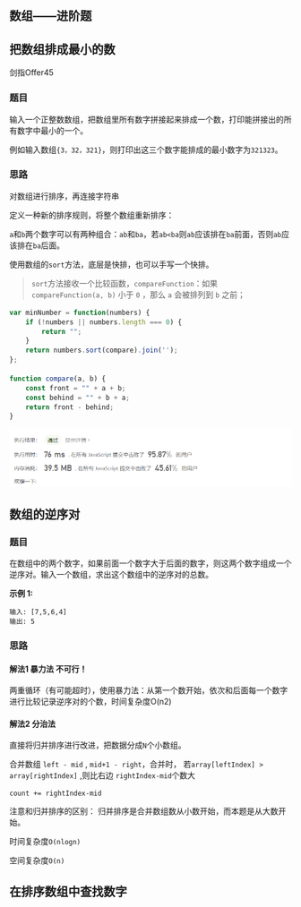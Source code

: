 ## 数组——进阶题

## 把数组排成最小的数

剑指Offer45

### 题目

输入一个正整数数组，把数组里所有数字拼接起来排成一个数，打印能拼接出的所有数字中最小的一个。 

例如输入数组`{3，32，321}`，则打印出这三个数字能排成的最小数字为`321323`。

### 思路

对数组进行排序，再连接字符串

定义一种新的排序规则，将整个数组重新排序：

`a`和`b`两个数字可以有两种组合：`ab`和`ba`，若`ab<ba`则`ab`应该排在`ba`前面，否则`ab`应该排在`ba`后面。

使用数组的`sort`方法，底层是快排，也可以手写一个快排。

> `sort`方法接收一个比较函数，`compareFunction`：如果 `compareFunction(a, b)` 小于 `0` ，那么 `a` 会被排列到 `b` 之前；

```js
var minNumber = function(numbers) {
	if (!numbers || numbers.length === 0) {
        return "";
    }
    return numbers.sort(compare).join('');
};

function compare(a, b) {
    const front = "" + a + b;
    const behind = "" + b + a;
    return front - behind;
}
```

![image-20210114114553716](../img/image-20210114114553716.png)

## 数组的逆序对

### 题目

在数组中的两个数字，如果前面一个数字大于后面的数字，则这两个数字组成一个逆序对。输入一个数组，求出这个数组中的逆序对的总数。

**示例 1:**

```
输入: [7,5,6,4]
输出: 5
```

### 思路

#### 解法1 暴力法 不可行！

两重循环（有可能超时），使用暴力法：从第一个数开始，依次和后面每一个数字进行比较记录逆序对的个数，时间复杂度O(n2)

#### 解法2 分治法

直接将归并排序进行改进，把数据分成`N`个小数组。

合并数组 `left - mid` , `mid+1 - right`，合并时， 若`array[leftIndex] > array[rightIndex]` ,则比右边 `rightIndex-mid`个数大

```
count += rightIndex-mid
```

注意和归并排序的区别： 归并排序是合并数组数从小数开始，而本题是从大数开始。

时间复杂度`O(nlogn)`

空间复杂度`O(n)`

## 在排序数组中查找数字

